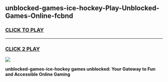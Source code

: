 
## unblocked-games-ice-hockey-Play-Unblocked-Games-Online-fcbnd
<h3>
<a href="https://premium76.site?title=unblocked-games-ice-hockey&ref=24A">CLICK TO PLAY</a></h3>
<hr>

<h3>
<a href="https://premium76.site?title=unblocked-games-ice-hockey&ref=24A">CLICK 2 PLAY</a>
  
</h3>

<a href="https://premium76.site?title=unblocked-games-ice-hockey&ref=24A"><img src="https://clearcache.store/games.png"></a>


**unblocked-games-ice-hockey games unblocked: Your Gateway to Fun and Accessible Online Gaming**

